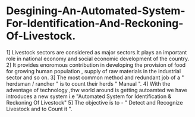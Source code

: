 # Desgining-An-Automated-System-For-Identification-And-Reckoning-Of-Livestock.
1] Livestock sectors are considered as major sectors.It plays an important role in national economy and social economic development of the country.
2] It provides enoromous contribution in developing the provision of food for growing human population , supply of raw materials in the industrial sector and so on.
3] The most common method and redundant job of a " herdsman / rancher " is to count their herds " Manual ".
4] With the adventage of technology ,thw world around is getting autoamted we have introduces a new system i.e "Automated System for Identification & Reckoning Of Livestock"
5] The objective is to - " Detect and Recognize Livestock and to Count it ".

